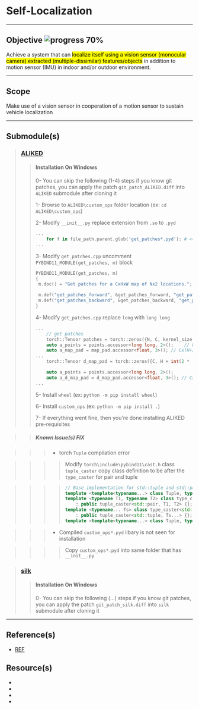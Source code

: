 # Self-Localization

---

## Objective ![progress 70%](https://progress-bar.dev/70/?scale=100&title=)

Achieve a system that can <mark>localize itself using a vision sensor (monocular camera) extracted (multiple-dissimilar) features/objects</mark> in addition to motion sensor (IMU) in indoor and/or outdoor environment.

---

## Scope

Make use of a vision sensor in cooperation of a motion sensor to sustain vehicle localization

---

## Submodule(s)

> ### [ALIKED](https://github.com/Shiaoming/ALIKED)
>>
>> #### Installation On Windows
>> 0- You can skip the following (1-4) steps if you know git patches, you can apply the patch `git_patch_ALIKED.diff` into `ALIKED` submodule after cloning it
>>
>> 1- Browse to `ALIKED\custom_ops` folder location (ex: `cd ALIKED\custom_ops`)
>> 
>> 2- Modify `__init__.py` replace extension from `.so` to `.pyd`
>> 
>> ```Python
>> ...
>>     for f in file_path.parent.glob('get_patches*.pyd'): # <<< Here replace `.so` to `.pyd`
>> ...
>> ```
>> 
>> 3- Modify `get_patches.cpp` uncomment `PYBIND11_MODULE(get_patches, m)` block
>> 
>> ```C++
>> PYBIND11_MODULE(get_patches, m)
>> {
>>  m.doc() = "Get patches for a CxHxW map of Nx2 locations.";
>> 
>>  m.def("get_patches_forward", &get_patches_forward, "get_patches forward");
>>  m.def("get_patches_backward", &get_patches_backward, "get_patches backward");
>> }
>> ```
>> 
>> 4- Modify `get_patches.cpp` replace `long` with `long long`
>> 
>> ```C++
>> ...
>>     // get patches
>>     torch::Tensor patches = torch::zeros({N, C, kernel_size, kernel_size}, map.options());
>>     auto a_points = points.accessor<long long, 2>();    // Nx2 // <<< Here
>>     auto a_map_pad = map_pad.accessor<float, 3>(); // Cx(H+2*radius)x(W+2*radius)
>> ...
>>     torch::Tensor d_map_pad = torch::zeros({C, H + int(2 * radius), W + int(2 * radius)}, d_patches.options());
>> 
>>     auto a_points = points.accessor<long long, 2>();        // Nx2 // <<< Here
>>     auto a_d_map_pad = d_map_pad.accessor<float, 3>(); // Cx(H+2*radius)x(W+2*radius)
>> ...
>> ```
>> 
>> 5- Install `wheel` (ex: `python -m pip install wheel`)
>> 
>> 6- Install `custom_ops` (ex: `python -m pip install .`)
>> 
>> 7- If everything went fine, then you're done installing ALIKED pre-requisites
>> 

>> ##### Known Issue(s) FIX

>>> - torch `Tuple` compilation error

>>>> Modify `torch\include\pybind11\cast.h` class `tuple_caster` copy class definition to be after the `type_caster` for pair and tuple

>>>> ```C++
>>>> // Base implementation for std::tuple and std::pair
>>>> template <template<typename...> class Tuple, typename... Ts> class tuple_caster; // <<< keep prototype here
>>>> template <typename T1, typename T2> class type_caster<std::pair<T1, T2>>
>>>>     : public tuple_caster<std::pair, T1, T2> {};
>>>> template <typename... Ts> class type_caster<std::tuple<Ts...>>
>>>>     : public tuple_caster<std::tuple, Ts...> {};
>>>> template <template<typename...> class Tuple, typename... Ts> class tuple_caster // <<< move definition here
>>>> ```

>>> - Compiled `custom_ops*.pyd` libary is not seen for installation

>>>> Copy `custom_ops*.pyd` into same folder that has `__init__.py`


> ### [silk](https://github.com/facebookresearch/silk)
>>
>> #### Installation On Windows
>> 0- You can skip the following (...) steps if you know git patches, you can apply the patch `git_patch_silk.diff` into `silk` submodule after cloning it
>>

---

## Reference(s)

- [REF](https://)

## Resource(s)

- [](https://progress-bar.dev/100/?scale=100&title=progress)
- [](https://github.com/fredericojordan/progress-bar)
- [](https://www.markdownguide.org/basic-syntax/)
- [](https://daringfireball.net/projects/markdown/syntax)
